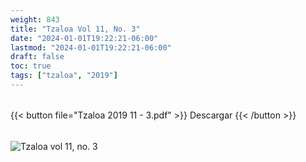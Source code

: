 ```yaml
---
weight: 843
title: "Tzaloa Vol 11, No. 3"
date: "2024-01-01T19:22:21-06:00"
lastmod: "2024-01-01T19:22:21-06:00"
draft: false
toc: true
tags: ["tzaloa", "2019"]
---
```

######
{{< button file="Tzaloa 2019 11 - 3.pdf" >}}   Descargar {{< /button >}} 
######
![Tzaloa vol 11, no. 3](images/portada/11-3.jpeg)